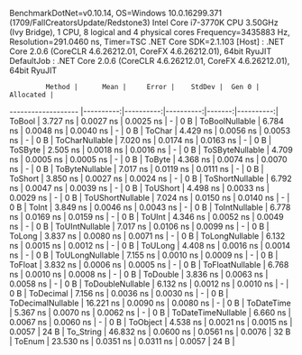 
BenchmarkDotNet=v0.10.14, OS=Windows 10.0.16299.371 (1709/FallCreatorsUpdate/Redstone3)
Intel Core i7-3770K CPU 3.50GHz (Ivy Bridge), 1 CPU, 8 logical and 4 physical cores
Frequency=3435883 Hz, Resolution=291.0460 ns, Timer=TSC
.NET Core SDK=2.1.103
  [Host]     : .NET Core 2.0.6 (CoreCLR 4.6.26212.01, CoreFX 4.6.26212.01), 64bit RyuJIT
  DefaultJob : .NET Core 2.0.6 (CoreCLR 4.6.26212.01, CoreFX 4.6.26212.01), 64bit RyuJIT


             Method |      Mean |     Error |    StdDev |  Gen 0 | Allocated |
------------------- |----------:|----------:|----------:|-------:|----------:|
             ToBool |  3.727 ns | 0.0027 ns | 0.0025 ns |      - |       0 B |
     ToBoolNullable |  6.784 ns | 0.0048 ns | 0.0040 ns |      - |       0 B |
             ToChar |  4.429 ns | 0.0056 ns | 0.0053 ns |      - |       0 B |
     ToCharNullable |  7.020 ns | 0.0174 ns | 0.0163 ns |      - |       0 B |
            ToSByte |  2.505 ns | 0.0018 ns | 0.0016 ns |      - |       0 B |
    ToSByteNullable |  4.709 ns | 0.0005 ns | 0.0005 ns |      - |       0 B |
             ToByte |  4.368 ns | 0.0074 ns | 0.0070 ns |      - |       0 B |
     ToByteNullable |  7.017 ns | 0.0119 ns | 0.0111 ns |      - |       0 B |
            ToShort |  3.850 ns | 0.0027 ns | 0.0024 ns |      - |       0 B |
    ToShortNullable |  6.792 ns | 0.0047 ns | 0.0039 ns |      - |       0 B |
           ToUShort |  4.498 ns | 0.0033 ns | 0.0029 ns |      - |       0 B |
   ToUShortNullable |  7.024 ns | 0.0150 ns | 0.0140 ns |      - |       0 B |
              ToInt |  3.849 ns | 0.0046 ns | 0.0043 ns |      - |       0 B |
      ToIntNullable |  6.778 ns | 0.0169 ns | 0.0159 ns |      - |       0 B |
             ToUInt |  4.346 ns | 0.0052 ns | 0.0049 ns |      - |       0 B |
     ToUIntNullable |  7.017 ns | 0.0106 ns | 0.0099 ns |      - |       0 B |
             ToLong |  3.837 ns | 0.0080 ns | 0.0071 ns |      - |       0 B |
     ToLongNullable |  6.132 ns | 0.0015 ns | 0.0012 ns |      - |       0 B |
            ToULong |  4.408 ns | 0.0016 ns | 0.0014 ns |      - |       0 B |
    ToULongNullable |  7.155 ns | 0.0010 ns | 0.0009 ns |      - |       0 B |
            ToFloat |  3.832 ns | 0.0006 ns | 0.0005 ns |      - |       0 B |
    ToFloatNullable |  6.768 ns | 0.0010 ns | 0.0008 ns |      - |       0 B |
           ToDouble |  3.836 ns | 0.0063 ns | 0.0058 ns |      - |       0 B |
   ToDoubleNullable |  6.132 ns | 0.0012 ns | 0.0010 ns |      - |       0 B |
          ToDecimal |  7.156 ns | 0.0036 ns | 0.0030 ns |      - |       0 B |
  ToDecimalNullable | 16.221 ns | 0.0090 ns | 0.0080 ns |      - |       0 B |
         ToDateTime |  5.367 ns | 0.0070 ns | 0.0062 ns |      - |       0 B |
 ToDateTimeNullable |  6.660 ns | 0.0067 ns | 0.0060 ns |      - |       0 B |
           ToObject |  4.538 ns | 0.0021 ns | 0.0015 ns | 0.0057 |      24 B |
          To_String | 46.832 ns | 0.0600 ns | 0.0561 ns | 0.0076 |      32 B |
             ToEnum | 23.530 ns | 0.0351 ns | 0.0311 ns | 0.0057 |      24 B |
